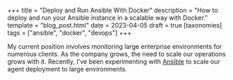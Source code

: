 +++
title = "Deploy and Run Ansible With Docker"
description = "How to deploy and run your Ansible instance in a scalable way with Docker."
template = "blog_post.html"
date = 2023-04-05
draft = true
[taxonomies]
tags = ["ansible", "docker", "devops"]
+++

My current position involves monitoring large enterprise environments for numerous clients. As the company grows, the need to scale our operations grows with it. Recently, I've been experimenting with [Ansible](https://ansible.com) to scale our agent deployment to large environments.
